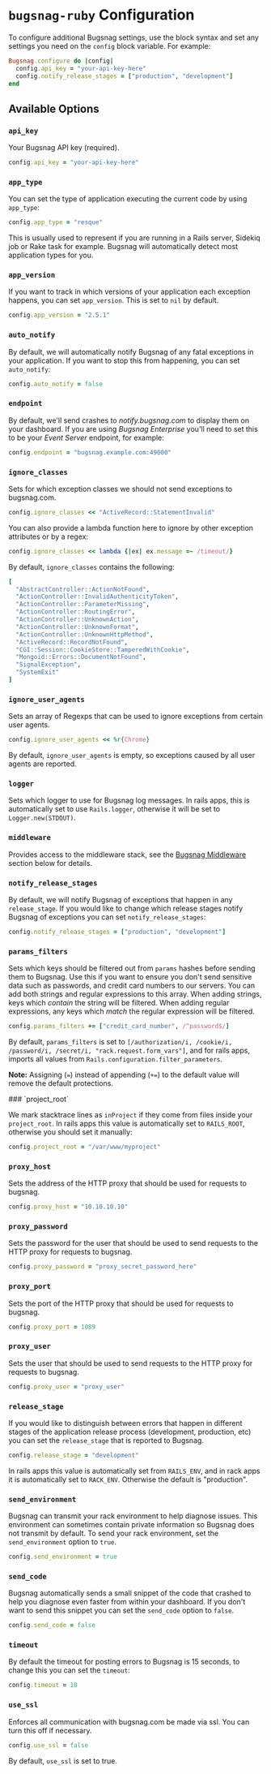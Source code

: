 # `bugsnag-ruby` Configuration

To configure additional Bugsnag settings, use the block syntax and set any
settings you need on the `config` block variable. For example:

```ruby
Bugsnag.configure do |config|
  config.api_key = "your-api-key-here"
  config.notify_release_stages = ["production", "development"]
end
```

## Available Options

### `api_key`

Your Bugsnag API key (required).

```ruby
config.api_key = "your-api-key-here"
```

### `app_type`

You can set the type of application executing the current code by using
`app_type`:

```ruby
config.app_type = "resque"
```

This is usually used to represent if you are running in a Rails server, Sidekiq
job or Rake task for example. Bugsnag will automatically detect most application
types for you.

### `app_version`

If you want to track in which versions of your application each exception
happens, you can set `app_version`. This is set to `nil` by default.

```ruby
config.app_version = "2.5.1"
```

### `auto_notify`

By default, we will automatically notify Bugsnag of any fatal exceptions
in your application. If you want to stop this from happening, you can set
`auto_notify`:

```ruby
config.auto_notify = false
```

### `endpoint`

By default, we'll send crashes to *notify.bugsnag.com* to display them on
your dashboard. If you are using *Bugsnag Enterprise* you'll need to set
this to be your *Event Server* endpoint, for example:

```ruby
config.endpoint = "bugsnag.example.com:49000"
```

### `ignore_classes`

Sets for which exception classes we should not send exceptions to bugsnag.com.

```ruby
config.ignore_classes << "ActiveRecord::StatementInvalid"
```

You can also provide a lambda function here to ignore by other exception
attributes or by a regex:

```ruby
config.ignore_classes << lambda {|ex| ex.message =~ /timeout/}
```

By default, `ignore_classes` contains the following:

```ruby
[
  "AbstractController::ActionNotFound",
  "ActionController::InvalidAuthenticityToken",
  "ActionController::ParameterMissing",
  "ActionController::RoutingError",
  "ActionController::UnknownAction",
  "ActionController::UnknownFormat",
  "ActionController::UnknownHttpMethod",
  "ActiveRecord::RecordNotFound",
  "CGI::Session::CookieStore::TamperedWithCookie",
  "Mongoid::Errors::DocumentNotFound",
  "SignalException",
  "SystemExit"
]
```

### `ignore_user_agents`

Sets an array of Regexps that can be used to ignore exceptions from
certain user agents.

```ruby
config.ignore_user_agents << %r{Chrome}
```

By default, `ignore_user_agents` is empty, so exceptions caused by all
user agents are reported.

### `logger`

Sets which logger to use for Bugsnag log messages. In rails apps, this is
automatically set to use `Rails.logger`, otherwise it will be set to
`Logger.new(STDOUT)`.

### `middleware`

Provides access to the middleware stack, see the
[Bugsnag Middleware](#bugsnag-middleware) section below for details.

### `notify_release_stages`

By default, we will notify Bugsnag of exceptions that happen in any
`release_stage`. If you would like to change which release stages
notify Bugsnag of exceptions you can set `notify_release_stages`:

```ruby
config.notify_release_stages = ["production", "development"]
```

### `params_filters`

Sets which keys should be filtered out from `params` hashes before sending
them to Bugsnag. Use this if you want to ensure you don't send sensitive data
such as passwords, and credit card numbers to our servers. You can add both
strings and regular expressions to this array. When adding strings, keys which
*contain* the string will be filtered. When adding regular expressions, any
keys which *match* the regular expression will be filtered.

```ruby
config.params_filters += ["credit_card_number", /^password$/]
```

By default, `params_filters` is set to `[/authorization/i, /cookie/i,
/password/i, /secret/i, "rack.request.form_vars"]`, and for rails apps,
imports all values from `Rails.configuration.filter_parameters`.

**Note:** Assigning (`=`) instead of appending (`+=`) to the default value will
remove the default protections.

<!-- Custom anchor for linking from alerts -->
<div id="set-project-root"></div>
### `project_root`

We mark stacktrace lines as `inProject` if they come from files inside your
`project_root`. In rails apps this value is automatically set to `RAILS_ROOT`,
otherwise you should set it manually:

```ruby
config.project_root = "/var/www/myproject"
```

### `proxy_host`

Sets the address of the HTTP proxy that should be used for requests to bugsnag.

```ruby
config.proxy_host = "10.10.10.10"
```

### `proxy_password`

Sets the password for the user that should be used to send requests to the HTTP proxy for requests to bugsnag.

```ruby
config.proxy_password = "proxy_secret_password_here"
```

### `proxy_port`

Sets the port of the HTTP proxy that should be used for requests to bugsnag.

```ruby
config.proxy_port = 1089
```

### `proxy_user`

Sets the user that should be used to send requests to the HTTP proxy for requests to bugsnag.

```ruby
config.proxy_user = "proxy_user"
```

### `release_stage`

If you would like to distinguish between errors that happen in different
stages of the application release process (development, production, etc)
you can set the `release_stage` that is reported to Bugsnag.

```ruby
config.release_stage = "development"
```

In rails apps this value is automatically set from `RAILS_ENV`, and in rack
apps it is automatically set to `RACK_ENV`. Otherwise the default is
"production".

### `send_environment`

Bugsnag can transmit your rack environment to help diagnose issues. This environment
can sometimes contain private information so Bugsnag does not transmit by default. To
send your rack environment, set the `send_environment` option to `true`.

```ruby
config.send_environment = true
```

### `send_code`

Bugsnag automatically sends a small snippet of the code that crashed to help you diagnose
even faster from within your dashboard. If you don't want to send this snippet you can
set the `send_code` option to `false`.

```ruby
config.send_code = false
```

### `timeout`
By default the timeout for posting errors to Bugsnag is 15 seconds, to change this
you can set the `timeout`:

```ruby
config.timeout = 10
```

### `use_ssl`

Enforces all communication with bugsnag.com be made via ssl. You can turn
this off if necessary.

```ruby
config.use_ssl = false
```

By default, `use_ssl` is set to true.

